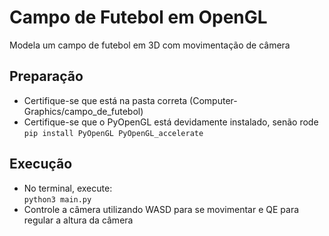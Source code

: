 # Campo de Futebol em OpenGL

Modela um campo de futebol em 3D com movimentação de câmera

## Preparação
- Certifique-se que está na pasta correta (Computer-Graphics/campo_de_futebol)
- Certifique-se que o PyOpenGL está devidamente instalado, senão rode ``` pip install PyOpenGL PyOpenGL_accelerate ```

## Execução
- No terminal, execute: <br>
``` python3 main.py ```
- Controle a câmera utilizando WASD para se movimentar e QE para regular a altura da câmera